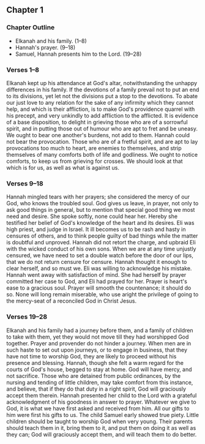 ## Chapter 1

### Chapter Outline

- Elkanah and his family. (1–8)
- Hannah's prayer. (9–18)
- Samuel, Hannah presents him to the Lord. (19–28)

### Verses 1–8

Elkanah kept up his attendance at God's altar, notwithstanding the unhappy differences in his family. If the devotions of a family prevail not to put an end to its divisions, yet let not the divisions put a stop to the devotions. To abate our just love to any relation for the sake of any infirmity which they cannot help, and which is their affliction, is to make God's providence quarrel with his precept, and very unkindly to add affliction to the afflicted. It is evidence of a base disposition, to delight in grieving those who are of a sorrowful spirit, and in putting those out of humour who are apt to fret and be uneasy. We ought to bear one another's burdens, not add to them. Hannah could not bear the provocation. Those who are of a fretful spirit, and are apt to lay provocations too much to heart, are enemies to themselves, and strip themselves of many comforts both of life and godliness. We ought to notice comforts, to keep us from grieving for crosses. We should look at that which is for us, as well as what is against us.

### Verses 9–18

Hannah mingled tears with her prayers; she considered the mercy of our God, who knows the troubled soul. God gives us leave, in prayer, not only to ask good things in general, but to mention that special good thing we most need and desire. She spoke softly, none could hear her. Hereby she testified her belief of God's knowledge of the heart and its desires. Eli was high priest, and judge in Israel. It ill becomes us to be rash and hasty in censures of others, and to think people guilty of bad things while the matter is doubtful and unproved. Hannah did not retort the charge, and upbraid Eli with the wicked conduct of his own sons. When we are at any time unjustly censured, we have need to set a double watch before the door of our lips, that we do not return censure for censure. Hannah thought it enough to clear herself, and so must we. Eli was willing to acknowledge his mistake. Hannah went away with satisfaction of mind. She had herself by prayer committed her case to God, and Eli had prayed for her. Prayer is heart's ease to a gracious soul. Prayer will smooth the countenance; it should do so. None will long remain miserable, who use aright the privilege of going to the mercy-seat of a reconciled God in Christ Jesus.

### Verses 19–28

Elkanah and his family had a journey before them, and a family of children to take with them, yet they would not move till they had worshipped God together. Prayer and provender do not hinder a journey. When men are in such haste to set out upon journeys, or to engage in business, that they have not time to worship God, they are likely to proceed without his presence and blessing. Hannah, though she felt a warm regard for the courts of God's house, begged to stay at home. God will have mercy, and not sacrifice. Those who are detained from public ordinances, by the nursing and tending of little children, may take comfort from this instance, and believe, that if they do that duty in a right spirit, God will graciously accept them therein. Hannah presented her child to the Lord with a grateful acknowledgment of his goodness in answer to prayer. Whatever we give to God, it is what we have first asked and received from him. All our gifts to him were first his gifts to us. The child Samuel early showed true piety. Little children should be taught to worship God when very young. Their parents should teach them in it, bring them to it, and put them on doing it as well as they can; God will graciously accept them, and will teach them to do better.

